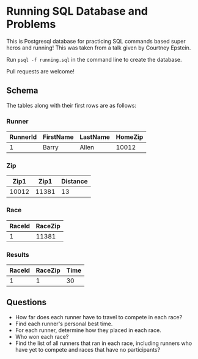 # Running SQL Database and Problems

This is Postgresql database for practicing SQL commands based super
heros and running! This was taken from a talk given by Courtney Epstein.

Run `psql -f running.sql` in the command line to create the database.

Pull requests are welcome!

## Schema

The tables along with their first rows are as follows:

### Runner
| RunnerId | FirstName | LastName | HomeZip |
| -------- | --------- | -------- | ------- |
|     1    |   Barry   |   Allen  |  10012  |

### Zip

| Zip1  | Zip1  | Distance |
| ----- | ----- | -------- |
| 10012 | 11381 |    13    |

### Race

| RaceId | RaceZip |
| ------ | ------- |
|   1    |  11381  |

### Results

| RaceId | RaceZip | Time |
| ------ | ------- | ---- |
|   1    |    1    |  30  |

## Questions

- How far does each runner have to travel to compete in each race?
- Find each runner's personal best time.
- For each runner, determine how they placed in each race.
- Who won each race?
- Find the list of all runners that ran in each race, including runners
  who have yet to compete and races that have no participants?

